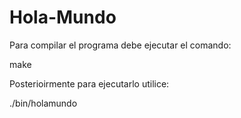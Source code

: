 # Hola-Mundo

Para compilar el programa debe ejecutar el comando:

make

Posterioirmente para ejecutarlo utilice:

./bin/holamundo